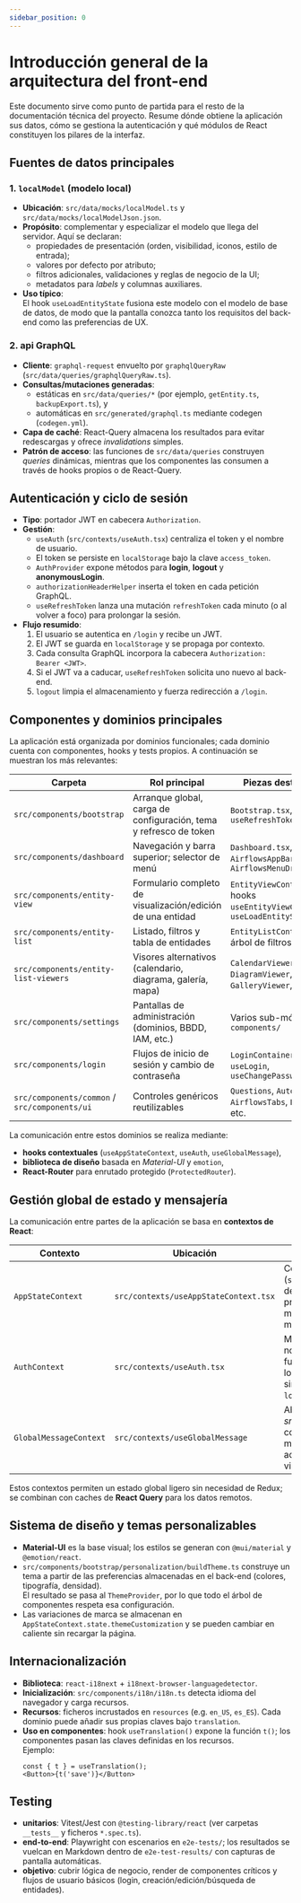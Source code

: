 ```yaml
---
sidebar_position: 0
---
```


# Introducción general de la arquitectura del front-end

Este documento sirve como punto de partida para el resto de la documentación técnica del proyecto. Resume dónde obtiene la aplicación sus datos, cómo se gestiona la autenticación y qué módulos de React constituyen los pilares de la interfaz.

## Fuentes de datos principales

### 1. `localModel` (modelo local)
* **Ubicación**: `src/data/mocks/localModel.ts` y `src/data/mocks/localModelJson.json`.
* **Propósito**: complementar y especializar el modelo que llega del servidor. Aquí se declaran:
  * propiedades de presentación (orden, visibilidad, iconos, estilo de entrada);
  * valores por defecto por atributo;
  * filtros adicionales, validaciones y reglas de negocio de la UI;
  * metadatos para _labels_ y columnas auxiliares.
* **Uso típico**:  
  El hook `useLoadEntityState` fusiona este modelo con el modelo de base de datos, de modo que la pantalla conozca tanto los requisitos del back-end como las preferencias de UX.

### 2. api GraphQL
* **Cliente**: `graphql-request` envuelto por `graphqlQueryRaw` (`src/data/queries/graphqlQueryRaw.ts`).
* **Consultas/mutaciones generadas**:  
  * estáticas en `src/data/queries/*` (por ejemplo, `getEntity.ts`, `backupExport.ts`), y  
  * automáticas en `src/generated/graphql.ts` mediante codegen (`codegen.yml`).
* **Capa de caché**: React-Query almacena los resultados para evitar redescargas y ofrece _invalidations_ simples.
* **Patrón de acceso**: las funciones de `src/data/queries` construyen _queries_ dinámicas, mientras que los componentes las consumen a través de hooks propios o de React-Query.

## Autenticación y ciclo de sesión
* **Tipo**: portador JWT en cabecera `Authorization`.
* **Gestión**:
  * `useAuth` (`src/contexts/useAuth.tsx`) centraliza el token y el nombre de usuario.
  * El token se persiste en `localStorage` bajo la clave `access_token`.
  * `AuthProvider` expone métodos para **login**, **logout** y **anonymousLogin**.
  * `authorizationHeaderHelper` inserta el token en cada petición GraphQL.
  * `useRefreshToken` lanza una mutación `refreshToken` cada minuto (o al volver a foco) para prolongar la sesión.
* **Flujo resumido**:
  1. El usuario se autentica en `/login` y recibe un JWT.
  2. El JWT se guarda en `localStorage` y se propaga por contexto.
  3. Cada consulta GraphQL incorpora la cabecera `Authorization: Bearer <JWT>`.
  4. Si el JWT va a caducar, `useRefreshToken` solicita uno nuevo al back-end.
  5. `logout` limpia el almacenamiento y fuerza redirección a `/login`.

## Componentes y dominios principales
La aplicación está organizada por dominios funcionales; cada dominio cuenta con componentes, hooks y tests propios. A continuación se muestran los más relevantes:

| Carpeta                                     | Rol principal | Piezas destacadas |
|---------------------------------------------|---------------|-------------------|
| `src/components/bootstrap`                  | Arranque global, carga de configuración, tema y refresco de token | `Bootstrap.tsx`, `useRefreshToken` |
| `src/components/dashboard`                  | Navegación y barra superior; selector de menú | `Dashboard.tsx`, `AirflowsAppBar`, `AirflowsMenuDrawer` |
| `src/components/entity-view`                | Formulario completo de visualización/edición de una entidad | `EntityViewContainer`, hooks `useEntityViewController`, `useLoadEntityState` |
| `src/components/entity-list`                | Listado, filtros y tabla de entidades | `EntityListContainer`, su árbol de filtros y toolbar |
| `src/components/entity-list-viewers`        | Visores alternativos (calendario, diagrama, galería, mapa) | `CalendarViewer`, `DiagramViewer`, `GalleryViewer`, `MapViewer` |
| `src/components/settings`                   | Pantallas de administración (dominios, BBDD, IAM, etc.) | Varios sub-módulos en `components/` |
| `src/components/login`                      | Flujos de inicio de sesión y cambio de contraseña | `LoginContainer`, `useLogin`, `useChangePassword` |
| `src/components/common` / `src/components/ui` | Controles genéricos reutilizables | `Questions`, `AutoComplete`, `AirflowsTabs`, `Barcode`, etc. |

La comunicación entre estos dominios se realiza mediante:
* **hooks contextuales** (`useAppStateContext`, `useAuth`, `useGlobalMessage`),
* **biblioteca de diseño** basada en _Material-UI_ y `emotion`,
* **React-Router** para enrutado protegido (`ProtectedRouter`).


## Gestión global de estado y mensajería
La comunicación entre partes de la aplicación se basa en **contextos de React**:

| Contexto | Ubicación | Responsabilidad |
|----------|-----------|-----------------|
| `AppStateContext` | `src/contexts/useAppStateContext.tsx` | Contiene el modelo completo (`state.model`), preferencias del usuario y timestamps de procesos. Ofrece selectores memorizados para acceder a metadatos de entidades. |
| `AuthContext` | `src/contexts/useAuth.tsx` | Mantiene el token JWT, nombre de usuario y funciones de login/logout/anonymousLogin; sincroniza el token con `localStorage`. |
| `GlobalMessageContext` | `src/contexts/useGlobalMessage` | Abstrae las notificaciones tipo _snackbar_ o _toast_; los componentes despachan mensajes globales sin acoplarse a la implementación visual. |

Estos contextos permiten un estado global ligero sin necesidad de Redux; se combinan con caches de **React Query** para los datos remotos.

## Sistema de diseño y temas personalizables
* **Material-UI** es la base visual; los estilos se generan con `@mui/material` y `@emotion/react`.
* `src/components/bootstrap/personalization/buildTheme.ts` construye un tema a partir de las preferencias almacenadas en el back-end (colores, tipografía, densidad).  
  El resultado se pasa al `ThemeProvider`, por lo que todo el árbol de componentes respeta esa configuración.
* Las variaciones de marca se almacenan en `AppStateContext.state.themeCustomization` y se pueden cambiar en caliente sin recargar la página.

## Internacionalización
* **Biblioteca**: `react-i18next` + `i18next-browser-languagedetector`.
* **Inicialización**: `src/components/i18n/i18n.ts` detecta idioma del navegador y carga recursos.
* **Recursos**: ficheros incrustados en `resources` (e.g. `en_US`, `es_ES`). Cada dominio puede añadir sus propias claves bajo `translation`.
* **Uso en componentes**: hook `useTranslation()` expone la función `t()`; los componentes pasan las claves definidas en los recursos.  
  Ejemplo:
  ```tsx
  const { t } = useTranslation();
  <Button>{t('save')}</Button>
  ```

## Testing
* **unitarios**: Vitest/Jest con `@testing-library/react` (ver carpetas `__tests__` y ficheros `*.spec.ts`).
* **end-to-end**: Playwright con escenarios en `e2e-tests/`; los resultados se vuelcan en Markdown dentro de `e2e-test-results/` con capturas de pantalla automáticas.
* **objetivo**: cubrir lógica de negocio, render de componentes críticos y flujos de usuario básicos (login, creación/edición/búsqueda de entidades).
